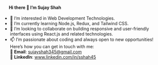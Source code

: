  #### &nbsp; &nbsp; &nbsp; Hi there 👋 I’m Sujay Shah ####
- 👀 I’m interested in Web Development Technologies.
- 🌱 I’m currently learning Node.js, Redux, and Tailwind CSS.
- 💞️ I’m looking to collaborate on building responsive and user-friendly interfaces using React.js and related technologies.
- 📫 I’m passionate about coding and always open to new opportunities! Here’s how you can get in touch with me:<br>
      📧 **Email**: sujayshah345@gmail.com<br>
      🔗 **LinkedIn**: www.linkedin.com/in/sshah45



